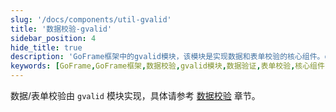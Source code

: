 ```yaml
---
slug: '/docs/components/util-gvalid'
title: '数据校验-gvalid'
sidebar_position: 4
hide_title: true
description: 'GoFrame框架中的gvalid模块，该模块是实现数据和表单校验的核心组件。gvalid在GoFrame中扮演着重要角色，提供了强大的数据验证功能，适用于多种应用场景。'
keywords: [GoFrame,GoFrame框架,数据校验,gvalid模块,数据验证,表单校验,核心组件,gvalid使用,GoFrame数据校验,表单验证工具]
---
```


数据/表单校验由 `gvalid` 模块实现，具体请参考 [数据校验](../../核心组件/数据校验/数据校验.md) 章节。